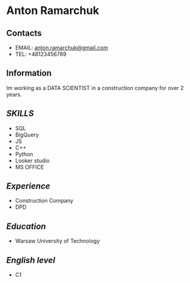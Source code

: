 # Anton Ramarchuk
## Contacts 
* EMAIL: anton.ramarchuk@gmail.com
* TEL: +48123456789
## Information
Im working as a DATA SCIENTIST in a construction company for over 2 years.
## *SKILLS*
* SQL
* BigQuery
* JS
* C++
* Python
* Looker studio
* MS OFFICE
## *Experience*
* Construction Company
* DPD
## *Education*
* Warsaw University of Technology
## *English level*
* C1
